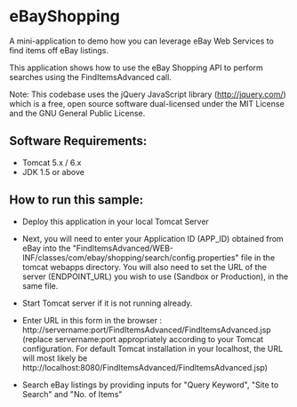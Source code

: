 eBayShopping
============

A mini-application to demo how you can leverage eBay Web Services to find items off eBay listings.

This application shows how to use the eBay Shopping API to perform searches using the FindItemsAdvanced call. 

Note: This codebase uses the jQuery JavaScript library (http://jquery.com/) which is a free, open source software dual-licensed under the MIT License and the GNU General Public License. 

Software Requirements:
----------------------
- Tomcat 5.x / 6.x 
- JDK 1.5 or above


How to run this sample:
-----------------------

- Deploy this application in your local Tomcat Server

- Next, you will need to enter your Application ID (APP_ID) obtained from eBay into the "FindItemsAdvanced/WEB-INF/classes/com/ebay/shopping/search/config.properties" file in the tomcat webapps directory. You will also need to set the URL of the server (ENDPOINT_URL) you wish to use (Sandbox or Production), in the same file. 

- Start Tomcat server if it is not running already.

- Enter URL in this form in the browser : http://servername:port/FindItemsAdvanced/FindItemsAdvanced.jsp (replace servername:port appropriately according to your Tomcat configuration. For default Tomcat installation in your localhost, the URL will most likely be http://localhost:8080/FindItemsAdvanced/FindItemsAdvanced.jsp)

- Search eBay listings by providing inputs for "Query Keyword", "Site to Search" and "No. of Items"
